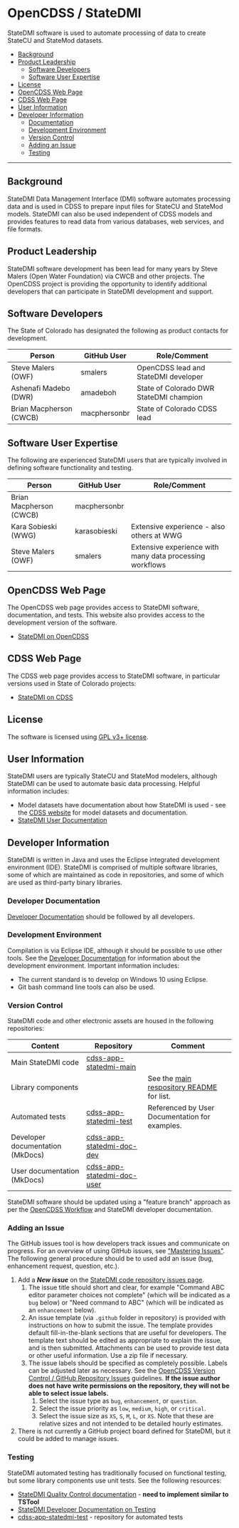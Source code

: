 # OpenCDSS / StateDMI #

StateDMI software is used to automate processing of data to create StateCU and StateMod datasets.

* [Background](#background)
* [Product Leadership](#product-leadership)
	+ [Software Developers](#software-developers)
	+ [Software User Expertise](#software-user-expertise)
* [License](#license)
* [OpenCDSS Web Page](#opencdss-web-page)
* [CDSS Web Page](#cdss-web-page)
* [User Information](#user-information)
* [Developer Information](#developer-information)
	+ [Documentation](#documentation)
	+ [Development Environment](#development-environment)
	+ [Version Control](#version-control)
	+ [Adding an Issue](#adding-an-issue)
	+ [Testing](#testing)

------------------

## Background ##

StateDMI Data Management Interface (DMI) software automates processing data
and is used in CDSS to prepare input files for StateCU and StateMod models.
StateDMI can also be used independent of CDSS models and provides features to read data from
various databases, web services, and file formats.

## Product Leadership ##

StateDMI software development has been lead for many years by Steve Malers (Open Water Foundation) via CWCB and other projects.
The OpenCDSS project is providing the opportunity to identify additional developers that can
participate in StateDMI development and support.

## Software Developers ##

The State of Colorado has designated the following as product contacts for development.

|**Person**             |**GitHub User**|**Role/Comment**|
|-----------------------|---------------|--------------------------------------------------------------------------------|
|Steve Malers (OWF)     |smalers        |OpenCDSS lead and StateDMI developer                                            | 
|Ashenafi Madebo (DWR)  |amadeboh       |State of Colorado DWR StateDMI champion                                         |
|Brian Macpherson (CWCB)|macphersonbr   |State of Colorado CDSS lead                                                     |

## Software User Expertise ##

The following are experienced StateDMI users that are typically involved in defining software functionality and testing.

|**Person**              |**GitHub User**|**Role/Comment**|
|------------------------|---------------|--------------------------------------------------------------------------------|
|Brian Macpherson (CWCB) |macphersonbr   |                                                                                |
|Kara Sobieski (WWG)     |karasobieski   |Extensive experience - also others at WWG                                       |
|Steve Malers (OWF)      |smalers        |Extensive experience with many data processing workflows                        |

## OpenCDSS Web Page ##

The OpenCDSS web page provides access to StateDMI software, documentation, and tests.
This website also provides access to the development version of the software.

* [StateDMI on OpenCDSS](http://opencdss.state.co.us/statedmi/)

## CDSS Web Page ##

The CDSS web page provides access to StateDMI software, in particular versions used in State of Colorado projects:

* [StateDMI on CDSS](https://www.colorado.gov/pacific/cdss/statedmi)

## License ##

The software is licensed using [GPL v3+ license](https://github.com/OpenCDSS/cdss-app-statedmi-main/blob/master/LICENSE.md).

## User Information ##

StateDMI users are typically StateCU and StateMod modelers, although StateDMI can be used to automate basic data processing.
Helpful information includes:

* Model datasets have documentation about how StateDMI is used - see the
[CDSS website](https://www.colorado.gov/pacific/cdss/modeling-data) for model datasets and documentation.
* [StateDMI User Documentation](http://opencdss.state.co.us/statedmi/latest/doc-user/)

## Developer Information ##

StateDMI is written in Java and uses the Eclipse integrated development environment (IDE).
StateDMI is comprised of multiple software libraries, some of which are maintained as code in repositories,
and some of which are used as third-party binary libraries.

### Developer Documentation ###

[Developer Documentation](http://opencdss.state.co.us/statedmi/latest/doc-dev/)
should be followed by all developers.

### Development Environment ###

Compilation is via Eclipse IDE, although it should be possible to use other tools.
See the [Developer Documentation](http://opencdss.state.co.us/statedmi/latest/doc-dev/)
for information about the development environment.
Important information includes:

* The current standard is to develop on Windows 10 using Eclipse.
* Git bash command line tools can also be used.

### Version Control ###

StateDMI code and other electronic assets are housed in the following repositories:

|**Content**                     |**Repository**|**Comment**|
|--------------------------------|--------------|-----------|
|Main StateDMI code              |[cdss-app-statedmi-main](https://github.com/OpenCDSS/cdss-app-statedmi-main)||
|Library components              ||See the [main respository README](https://github.com/OpenCDSS/cdss-app-statedmi-main) for list.|
|Automated tests                 |[cdss-app-statedmi-test](https://github.com/OpenCDSS/cdss-app-statedmi-test)|Referenced by User Documentation for examples.|
|Developer documentation (MkDocs)|[cdss-app-statedmi-doc-dev](https://github.com/OpenCDSS/cdss-app-statedmi-doc-dev)||
|User documentation (MkDocs)     |[cdss-app-statedmi-doc-user](https://github.com/OpenCDSS/cdss-app-statedmi-doc-user)||

StateDMI software should be updated using a "feature branch" approach as per the [OpenCDSS Workflow](http://opencdss.state.co.us/opencdss/workflow/workflow/)
and StateDMI developer documentation.

### Adding an Issue ###

The GitHub issues tool is how developers track issues and communicate on progress.
For an overview of using GitHub issues, see ["Mastering Issues"](https://guides.github.com/features/issues/).
The following general procedure should be to used add an issue (bug, enhancement request, question, etc.).

1. Add a ***New issue*** on the [StateDMI code repository issues page](https://github.com/OpenCDSS/cdss-app-statedmi-main/issues).
	1. The issue title should short and clear, for example "Command ABC editor parameter choices not complete"
	(which will be indicated as a `bug` below) or
	"Need command to ABC" (which will be indicated as an `enhancement` below).
	2. An issue template (via `.github` folder in repository) is provided with instructions on how to submit the issue.
	The template provides default fill-in-the-blank sections that are useful for developers.
	The template text should be edited as appropriate to explain the issue, and is then submitted.
	Attachments can be used to provide test data or other useful information.  Use a zip file if necessary.
	3. The issue labels should be specified as completely possible.
	Labels can be adjusted later as necessary.
	See the [OpenCDSS Version Control / GitHub Repository Issues](../version-control/version-control.md#github-repository-issues) guidelines.
	**If the issue author does not have write permissions on the repository, they will not be able to select issue labels.**
		1. Select the issue type as `bug`, `enhancement`, or `question`.
		2. Select the issue priority as `low`, `medium`, `high`, or `critical`.
		3. Select the issue size as `XS`, `S`, `M`, `L`, or `XS`.
		Note that these are relative sizes and not intended to be detailed hourly estimates.
2. There is not currently a GitHub project board defined for StateDMI, but it could be added to manage issues.

### Testing ###

StateDMI automated testing has traditionally focused on functional testing, but some library components
use unit tests.  See the following resources:

* [StateDMI Quality Control documentation](http://opencdss.state.co.us/statedmi/latest/doc-user/quality-control/quality-control/) - **need to implement similar to TSTool**
* [StateDMI Developer Documentation on Testing](http://opencdss.state.co.us/statedmi/latest/doc-dev/dev-tasks/testing/testing/)
* [cdss-app-statedmi-test](https://github.com/OpenCDSS/cdss-app-statedmi-test) - repository for automated tests
